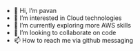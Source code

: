 - 👋 Hi, I’m pavan
- 👀 I’m interested in Cloud technologies
- 🌱 I’m currently exploring more AWS skills
- 💞️ I’m looking to collaborate on code
- 📫 How to reach me via github messaging

<!---
connect2pavan/connect2pavan is a ✨ special ✨ repository because its `README.md` (this file) appears on your GitHub profile.
You can click the Preview link to take a look at your changes.
--->
